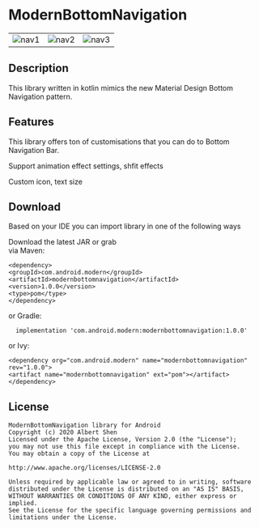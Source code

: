 # ModernBottomNavigation

<table>
    <tr>
        <td ><center><img src="https://github.com/AlbertShen0211/ModernBottomNavigation/blob/master/nav1.gif">nav1</center></td>
        <td ><center><img src="https://github.com/AlbertShen0211/ModernBottomNavigation/blob/master/nav2.gif">nav2</center></td>
        <td><center><img src="https://github.com/AlbertShen0211/ModernBottomNavigation/blob/master/nav3.gif">nav3</center></td>
    </tr>
</table>

## Description

  This library written in kotlin mimics the new Material Design Bottom Navigation pattern.

## Features
  This library offers ton of customisations that you can do to Bottom Navigation Bar.

   Support animation effect settings, shfit effects

   Custom icon, text size

## Download

  Based on your IDE you can import library in one of the following ways

  Download the latest JAR or grab  
   via Maven:
   ```
  <dependency>  
   <groupId>com.android.modern</groupId>
   <artifactId>modernbottomnavigation</artifactId>
<version>1.0.0</version>
<type>pom</type>
  </dependency>
```


or Gradle:
```
  implementation 'com.android.modern:modernbottomnavigation:1.0.0'
```
or Ivy:
```
<dependency org="com.android.modern" name="modernbottomnavigation" rev="1.0.0">
<artifact name="modernbottomnavigation" ext="pom"></artifact>
</dependency>
```
## License

```
ModernBottomNavigation library for Android
Copyright (c) 2020 Albert Shen
Licensed under the Apache License, Version 2.0 (the "License");
you may not use this file except in compliance with the License.
You may obtain a copy of the License at

http://www.apache.org/licenses/LICENSE-2.0

Unless required by applicable law or agreed to in writing, software
distributed under the License is distributed on an "AS IS" BASIS,
WITHOUT WARRANTIES OR CONDITIONS OF ANY KIND, either express or implied.
See the License for the specific language governing permissions and
limitations under the License.

```

